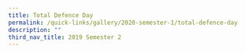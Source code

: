 ```yaml
---
title: Total Defence Day
permalink: /quick-links/gallery/2020-semester-1/total-defence-day
description: ""
third_nav_title: 2019 Semester 2
---
```


